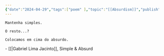 ```yaml
---
{"date":"2024-04-29","tags":["poem" ],"topic":"[[Absurdism]]","publish":true,"PassFrontmatter":true}
---
```

```elite
Mantenha simples.

O resto...?

Colocamos em cima do absurdo.
```
\- [[\|Gabriel Lima Jacinto]], Simple & Absurd